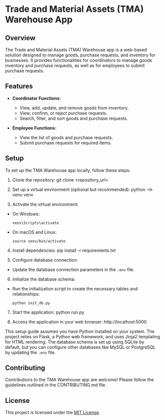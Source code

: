 Trade and Material Assets (TMA) Warehouse App
=============================================

Overview
--------
The Trade and Material Assets (TMA) Warehouse app is a web-based solution designed to manage goods, purchase requests, and inventory for businesses. It provides functionalities for coordinators to manage goods inventory and purchase requests, as well as for employees to submit purchase requests.

Features
--------
- **Coordinator Functions**:
  - View, add, update, and remove goods from inventory.
  - View, confirm, or reject purchase requests.
  - Search, filter, and sort goods and purchase requests.

- **Employee Functions**:
  - View the list of goods and purchase requests.
  - Submit purchase requests for required items.

Setup
-----
To set up the TMA Warehouse app locally, follow these steps:

1. Clone the repository:
git clone <repository_url>


2. Set up a virtual environment (optional but recommended):
python -m venv venv


3. Activate the virtual environment:
- On Windows:
  ```
  venv\Scripts\activate
  ```
- On macOS and Linux:
  ```
  source venv/bin/activate
  ```

4. Install dependencies:
pip install -r requirements.txt


5. Configure database connection:
- Update the database connection parameters in the `.env` file.

6. Initialize the database schema:
- Run the initialization script to create the necessary tables and relationships:
  ```
  python init_db.py
  ```

7. Start the application:
python run.py


8. Access the application in your web browser:
http://localhost:5000


This setup guide assumes you have Python installed on your system. The project relies on Flask, a Python web framework, and uses Jinja2 templating for HTML rendering. The database schema is set up using SQLite by default, but you can configure other databases like MySQL or PostgreSQL by updating the `.env` file.

Contributing
------------
Contributions to the TMA Warehouse app are welcome! Please follow the guidelines outlined in the CONTRIBUTING.md file.

License
-------
This project is licensed under the [MIT License](LICENSE).
